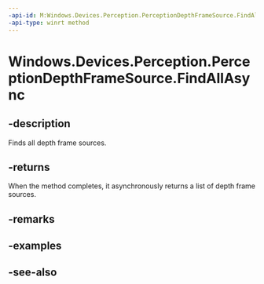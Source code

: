 ----api-id: M:Windows.Devices.Perception.PerceptionDepthFrameSource.FindAllAsync
-api-type: winrt method
---<!-- Method syntaxpublic Windows.Foundation.IAsyncOperation<Windows.Foundation.Collections.IVectorView<Windows.Devices.Perception.PerceptionDepthFrameSource>> FindAllAsync()--># Windows.Devices.Perception.PerceptionDepthFrameSource.FindAllAsync## -descriptionFinds all depth frame sources.## -returnsWhen the method completes, it asynchronously returns a list of depth frame sources.## -remarks## -examples## -see-also